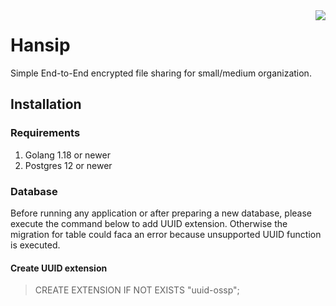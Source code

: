 
<img src="https://raw.github.com/slaveofcode/hansip/feature/configure-for-branding/assets/logo-256.png" align="right" />

# Hansip

Simple End-to-End encrypted file sharing for small/medium organization.

## Installation

### Requirements

1. Golang 1.18 or newer
2. Postgres 12 or newer

### Database

Before running any application or after preparing a new database, please execute the command below to add UUID extension. Otherwise the migration for table could faca an error because unsupported UUID function is executed.

#### Create UUID extension

> CREATE EXTENSION IF NOT EXISTS "uuid-ossp";